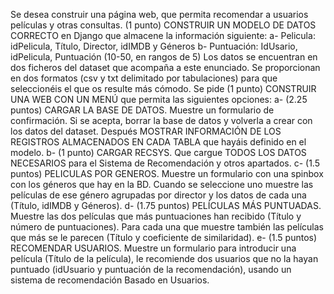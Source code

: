 Se desea construir una página web, que permita recomendar a usuarios películas y otras consultas.
(1 punto) CONSTRUIR UN MODELO DE DATOS CORRECTO en Django que almacene la
información siguiente:
a- Pelicula: idPelicula, Título, Director, idIMDB y Géneros
b- Puntuación: IdUsario, idPelicula, Puntuación (10-50, en rangos de 5)
Los datos se encuentran en dos ficheros del dataset que acompaña a este enunciado. Se
proporcionan en dos formatos (csv y txt delimitado por tabulaciones) para que seleccionéis el que
os resulte más cómodo.
Se pide (1 punto) CONSTRUIR UNA WEB CON UN MENÚ que permita las siguientes
opciones:
a- (2.25 puntos) CARGAR LA BASE DE DATOS. Muestre un formulario de confirmación.
Si se acepta, borrar la base de datos y volverla a crear con los datos del dataset. Después
MOSTRAR INFORMACIÓN DE LOS REGISTROS ALMACENADOS EN CADA
TABLA que hayáis definido en el modelo.
b- (1 punto) CARGAR RECSYS. Que cargue TODOS LOS DATOS NECESARIOS para
el Sistema de Recomendación y otros apartados.
c- (1.5 puntos) PELICULAS POR GENEROS. Muestre un formulario con una spinbox con
los géneros que hay en la BD. Cuando se seleccione uno muestre las películas de ese
género agrupadas por director y los datos de cada una (Título, idIMDB y Géneros).
d- (1.75 puntos) PELÍCULAS MÁS PUNTUADAS. Muestre las dos películas que más
puntuaciones han recibido (Título y número de puntuaciones). Para cada una que muestre
también las películas que más se le parecen (Título y coeficiente de similaridad).
e- (1.5 puntos) RECOMENDAR USUARIOS. Muestre un formulario para introducir una
película (Título de la película), le recomiende dos usuarios que no la hayan puntuado
(idUsuario y puntuación de la recomendación), usando un sistema de recomendación
Basado en Usuarios. 